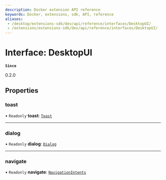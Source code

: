 ```yaml
---
description: Docker extension API reference
keywords: Docker, extensions, sdk, API, reference
aliases:
 - /desktop/extensions-sdk/dev/api/reference/interfaces/DesktopUI/
 - /extensions/extensions-sdk/dev/api/reference/interfaces/DesktopUI/
---
```


# Interface: DesktopUI

**`Since`**

0.2.0

## Properties

### toast

• `Readonly` **toast**: [`Toast`](Toast.md)

___

### dialog

• `Readonly` **dialog**: [`Dialog`](Dialog.md)

___

### navigate

• `Readonly` **navigate**: [`NavigationIntents`](NavigationIntents.md)
